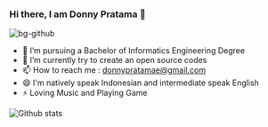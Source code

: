 ### Hi there, I am Donny Pratama 👋
![bg-github](https://user-images.githubusercontent.com/64658351/173403870-b693fa7d-4d56-4ce1-8f35-2cd491c235cf.png)

- 💼 I’m pursuing a Bachelor of Informatics Engineering Degree
- 🌱 I’m currently try to create an open source codes
- 📫 How to reach me : donnypratamae@gmail.com
- 😄 I'm natively speak Indonesian and intermediate speak English
- ⚡ Loving Music and Playing Game

![Github stats](https://github-readme-stats.vercel.app/api?username=donnypratamae&theme=tokyonight&show_icons=true&count_private=true)

